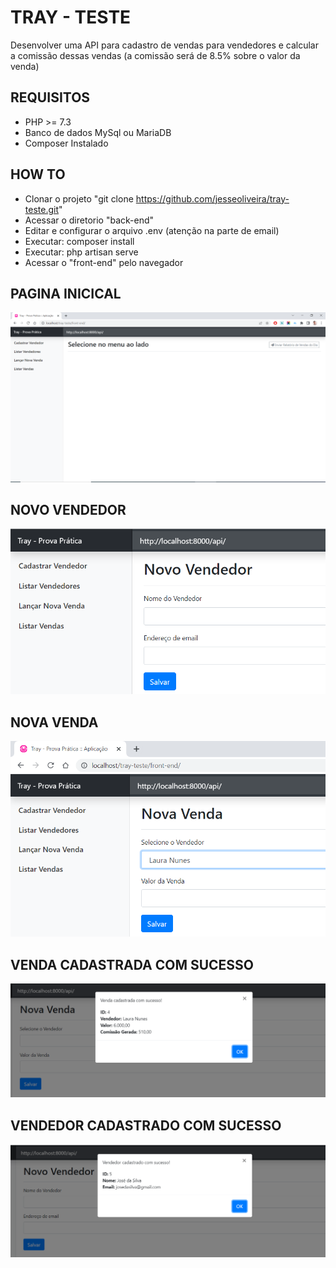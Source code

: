 # TRAY - TESTE
Desenvolver uma API para cadastro de vendas para vendedores e calcular a comissão dessas vendas (a comissão será de 8.5% sobre o valor da venda)

## REQUISITOS
- PHP >= 7.3
- Banco de dados MySql ou MariaDB
- Composer Instalado

## HOW TO
- Clonar o projeto "git clone https://github.com/jesseoliveira/tray-teste.git"
- Acessar o diretorio "back-end"
- Editar e configurar o arquivo .env (atenção na parte de email)
- Executar: composer install
- Executar: php artisan serve
- Acessar o "front-end" pelo navegador

## PAGINA INICICAL
![Screenshot](Screenshot_1.png)

## NOVO VENDEDOR
![Screenshot](Screenshot_2.png)

## NOVA VENDA
![Screenshot](Screenshot_4.png)

## VENDA CADASTRADA COM SUCESSO
![Screenshot](Screenshot_5.png)

## VENDEDOR CADASTRADO COM SUCESSO
![Screenshot](Screenshot_6.png)